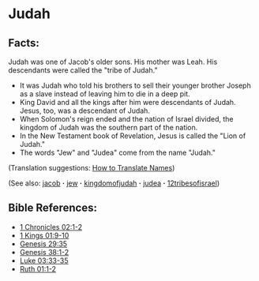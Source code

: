 # Judah #

## Facts: ##

Judah was one of Jacob's older sons. His mother was Leah. His descendants were called the "tribe of Judah."

* It was Judah who told his brothers to sell their younger brother Joseph as a slave instead of leaving him to die in a deep pit.
* King David and all the kings after him were descendants of Judah. Jesus, too, was a descendant of Judah.
* When Solomon's reign ended and the nation of Israel divided, the kingdom of Judah was the southern part of the nation.
* In the New Testament book of Revelation, Jesus is called the "Lion of Judah."
* The words "Jew" and "Judea" come from the name "Judah."

(Translation suggestions: [How to Translate Names](https://git.door43.org/Door43/en-ta-translate-vol1/src/master/content/translate_names.md))

(See also: [jacob](../other/jacob.md) **·** [jew](../other/jew.md) **·** [kingdomofjudah](../other/kingdomofjudah.md) **·** [judea](../other/judea.md) **·** [12tribesofisrael](../other/12tribesofisrael.md))

## Bible References: ##

* [1 Chronicles 02:1-2](https://door43.org/en/bible/notes/1ch/02/01)
* [1 Kings 01:9-10](https://door43.org/en/bible/notes/1ki/01/09)
* [Genesis 29:35](https://door43.org/en/bible/notes/gen/29/35)
* [Genesis 38:1-2](https://door43.org/en/bible/notes/gen/38/01)
* [Luke 03:33-35](https://door43.org/en/bible/notes/luk/03/33)
* [Ruth 01:1-2](https://door43.org/en/bible/notes/rut/01/01)

